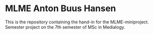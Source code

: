 # MLME Anton Buus Hansen
This is the repository containing the hand-in for the MLME-miniproject. Semester project on the 7th semester of MSc in Medialogy. 


